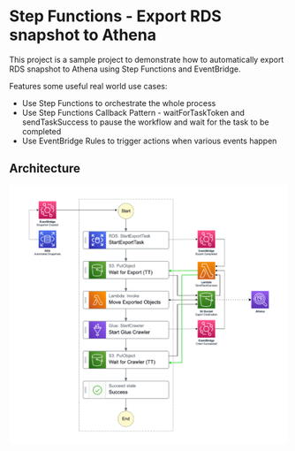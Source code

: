 # Step Functions - Export RDS snapshot to Athena

This project is a sample project to demonstrate how to automatically export RDS snapshot to Athena using Step Functions and EventBridge.

Features some useful real world use cases:

-   Use Step Functions to orchestrate the whole process
-   Use Step Functions Callback Pattern - waitForTaskToken and sendTaskSuccess to pause the workflow and wait for the task to be completed
-   Use EventBridge Rules to trigger actions when various events happen

## Architecture

![Architecture](./architecture.png)
